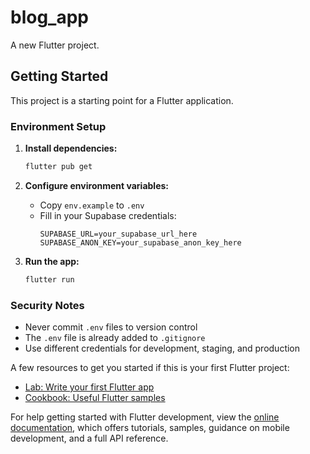 # blog_app

A new Flutter project.

## Getting Started

This project is a starting point for a Flutter application.

### Environment Setup

1. **Install dependencies:**
   ```bash
   flutter pub get
   ```

2. **Configure environment variables:**
   - Copy `env.example` to `.env`
   - Fill in your Supabase credentials:
     ```
     SUPABASE_URL=your_supabase_url_here
     SUPABASE_ANON_KEY=your_supabase_anon_key_here
     ```

3. **Run the app:**
   ```bash
   flutter run
   ```

### Security Notes

- Never commit `.env` files to version control
- The `.env` file is already added to `.gitignore`
- Use different credentials for development, staging, and production

A few resources to get you started if this is your first Flutter project:

- [Lab: Write your first Flutter app](https://docs.flutter.dev/get-started/codelab)
- [Cookbook: Useful Flutter samples](https://docs.flutter.dev/cookbook)

For help getting started with Flutter development, view the
[online documentation](https://docs.flutter.dev/), which offers tutorials,
samples, guidance on mobile development, and a full API reference.
